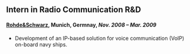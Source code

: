 ## Intern in Radio Communication R&D
#### [Rohde&Schwarz](https://www.rohde-schwarz.com/uk), Munich, Germnay, *Nov. 2008 – Mar. 2009*
* Development of an IP-based solution for voice communication (VoIP) on-board navy ships.